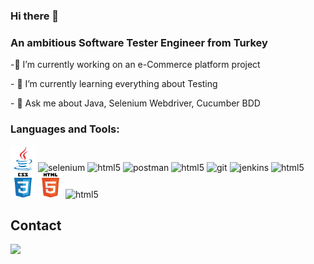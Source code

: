 ### Hi there 👋

<!--
**AhmetAkpunar/ahmetakpunar** is a ✨ _special_ ✨ repository because its `README.md` (this file) appears on your GitHub profile.

Here are some ideas to get you started:

- 🔭 I’m currently working on ...
- 🌱 I’m currently learning ...
- 👯 I’m looking to collaborate on ...
- 🤔 I’m looking for help with ...
- 💬 Ask me about ...
- 📫 How to reach me: ...
- 😄 Pronouns: ...
- ⚡ Fun fact: ...
-->


<h3 align="left">An ambitious Software Tester Engineer from Turkey</h3>

<p align="left">-🔭 I’m currently working on an e-Commerce platform project</p>

<p align="left">- 🌱 I’m currently learning everything about Testing</p>

<p align="left">- 💬 Ask me about  Java, Selenium Webdriver, Cucumber BDD</p>


<h3 align="left">Languages and Tools:</h3>
<p align="left">
<img src="https://raw.githubusercontent.com/devicons/devicon/master/icons/java/java-original.svg" alt="java" width="40" height="40"/>
<img src="https://raw.githubusercontent.com/detain/svg-logos/780f25886640cef088af994181646db2f6b1a3f8/svg/selenium-logo.svg" alt="selenium" width="40" height="40"/>
<img src="https://vectorwiki.com/images/PepxA__cucumber.svg" alt="html5" width="40" height="40"/>
<img src="https://www.vectorlogo.zone/logos/getpostman/getpostman-icon.svg" alt="postman" width="40" height="40"/>
<img src="https://vectorwiki.com/images/vlMCF__appium.svg" alt="html5" width="40" height="40"/>
<img src="https://www.vectorlogo.zone/logos/git-scm/git-scm-icon.svg" alt="git" width="40" height="40"/>
<img src="https://www.vectorlogo.zone/logos/jenkins/jenkins-icon.svg" alt="jenkins" width="40" height="40"/>
<img src="https://vectorwiki.com/images/Ve155__mysql.svg" alt="html5" width="35" height="35"/>


<img src="https://raw.githubusercontent.com/devicons/devicon/master/icons/css3/css3-original-wordmark.svg" alt="css3" width="40" height="40"/>
<img src="https://raw.githubusercontent.com/devicons/devicon/master/icons/html5/html5-original-wordmark.svg" alt="html5" width="40" height="40"/>
<img src="https://www.vectorlogo.zone/logos/atlassian_jira/atlassian_jira-ar21.svg" alt="html5" width="80" height="40"/>
</p>

## Contact
<div> 
  <a href="https://www.linkedin.com/in/ahmet-akpunar/" target="_blank"><img src="https://img.shields.io/badge/-LinkedIn-%230077B5?style=for-the-badge&logo=linkedin&logoColor=white" target="_blank"></a>
 </br>

</div>
